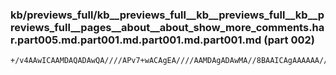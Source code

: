 ### kb/previews_full/kb__previews_full__kb__previews_full__kb__previews_full__pages__about__about_show_more_comments.har.part005.md.part001.md.part001.md.part001.md (part 002)

```md
+/v4AAwICAAMDAQADAwQA////APv7+wACAgEA////AAMDAgADAwMA//8BAAICAgAAAAAA////AAEBAQD///8AAQEBAAEBAQD///8A////AAEBAQABAQEAAAAAAP///wABAQEA////AP39/QACAgEAAAD/
```

```
